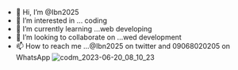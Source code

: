 - 👋 Hi, I’m @Ibn2025
- 👀 I’m interested in ... coding 
- 🌱 I’m currently learning ...web developing 
- 💞️ I’m looking to collaborate on ...wed development 
- 📫 How to reach me ...@Ibn2025 on twitter and 09068020205 on WhatsApp ![codm_2023-06-20_08_10_23](https://github.com/Ibn2025/Ibn2025/assets/136756295/689331a3-a829-4268-a134-4af2627ba53e)


<!---
Ibn2025/Ibn2025 is a ✨ special ✨ repository because its `README.md` (this file) appears on your GitHub profile.
You can click the Preview link to take a look at your changes.
--->
